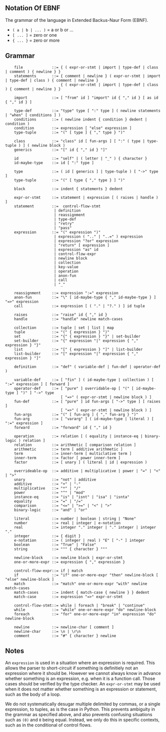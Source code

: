 ## Notation Of EBNF

The grammar of the language in Extended Backus-Naur Form (EBNF).

- ```( a | b | ... )``` = a or b or ...
- ```[ ... ]``` = zero or one
- ```{ ... }``` = zero or more

## Grammar

```
    file             ::= { ( expr-or-stmt | import | type-def | class | comment ) { newline } }
    statements       ::= { comment | newline } ( expr-or-stmt | import | type-def | class ) { comment | newline }
                         { ( expr-or-stmt | import | type-def | class ) { comment | newline } }
    
    import           ::= [ "from" id ] "import" id { "," id } [ as id { "," id } ]

    type-def         ::= "type" type [ ":" type ] ( newline statements | "when" [ conditions ] )
    conditions       ::= ( newline indent { condition } dedent | condition )
    condition        ::= expression [ "else" expression ]
    type-tuple       ::= "(" [ type ] { "," type } ")"
    
    class            ::= "class" id [ fun-args ] [ ":" ( type | type-tuple ) ] ( newline block )
    generics         ::= "[" id { "," id } "]"
    
    id               ::= "self" | ( letter | "_" ) { character }
    id-maybe-type    ::= id [ ":" type ]

    type             ::= ( id [ generics ] | type-tuple ) [ "->" type ]
    type-tuple       ::= "(" [ type { "," type } ] ")"
    
    block            ::= indent { statements } dedent
    
    expr-or-stmt     ::= statement | expression [ ( raises | handle ) ]
    statement        ::=  control-flow-stmt
                      | definition
                      | reassignment
                      | type-def
                      | "retry"
                      | "pass"
    expression       ::= "(" expression ")" 
                      | expression ( ".." | "..=" ) expression
                      | expression "?or" expression
                      | "return" [ expression ]
                      | expression "as" id 
                      | control-flow-expr 
                      | newline block
                      | collection
                      | key-value
                      | operation
                      | anon-fun
                      | call
                      | "_"
                     
    reassignment     ::= expression ":=" expression
    anon-fun         ::= "\" [ id-maybe-type { "," id-maybe-type } ] "=>" expression
    call             ::= expression [ ( "." | "?." ) ] id tuple
    
    raises           ::= "raise" id { "," id }
    handle           ::= "handle" newline match-cases
    
    collection       ::= tuple | set | list | map
    tuple            ::= "(" { expression } ")"
    set              ::= "{" { expression } "}" | set-builder
    set-builder      ::= "{" expression "|" expression { "," expression } "}"
    list             ::= "[" { expression } "]" | list-builder
    list-builder     ::= "[" expression "|" expression { "," expression } "]"
    
    definition       ::= "def" ( variable-def | fun-def | operator-def )

    variable-def     ::= [ "fin" ] ( id-maybe-type | collection ) [ ":=" expression ] [ forward ]
    operator-def     ::= [ "pure" ] overridable-op [ "(" [ id-maybe-type ] ")" ] "->" type 
                         [ "=>" ( expr-or-stmt | newline block ) ]
    fun-def          ::= [ "pure" ] id fun-args [ "->" type ] [ raises ] 
                         [ "=>" ( expr-or-stmt | newline block ) ]
    fun-args         ::= "(" [ fun-arg ] { "," fun-arg } ")"
    fun-arg          ::= [ "vararg" ] ( id-maybe-type | literal ) [ ":=" expression ]
    forward          ::= "forward" id { "," id }
    
    operation        ::= relation [ ( equality | instance-eq | binary-logic ) relation ]
    relation         ::= arithmetic [ comparison relation ]
    arithmetic       ::= term [ additive arithmetic ]
    term             ::= inner-term [ multiclative term ]
    inner-term       ::= factor [ power inner-term ]
    factor           ::= [ unary ] ( literal | id | expression )
    
    overrideable-op  ::= additive | multiplicative | power | "=" | "<" | ">"
    unary            ::= "not" | additive 
    additive         ::= "+" | "-"
    multiplicative   ::= "*" | "/"
    power            ::= "^" | "mod"
    instance-eq      ::= "is" | "isnt" | "isa" | "isnta"
    equality         ::= "=" | "/="
    comparison       ::= "<=" | ">=" | "<" | ">"
    binary-logic     ::= "and" | "or"
    
    literal          ::= number | boolean | string | "None"
    number           ::= real | integer | e-notation
    real             ::= integer "." integer | "." integer | integer "."
    integer          ::= { digit }
    e-notation       ::= ( integer | real ) "E" [ "-" ] integer
    boolean          ::= "True" | "False"
    string           ::= """ { character } """
    
    newline-block    ::= newline block | expr-or-stmt
    one-or-more-expr ::= expression { "," expression }
    
    control-flow-expr::= if | match
    if               ::= "if" one-or-more-expr "then" newline-block [ "else" newline-block ]
    match            ::= "match" one-or-more-expr "with" newline match-cases
    match-cases      ::= indent { match-case { newline } } dedent
    match-case       ::= expression "=>" expr-or-stmt
    
    control-flow-stmt::= while | foreach | "break" | "continue"
    while            ::= "while" one-or-more-expr "do" newline-block
    foreach          ::= "for" one-or-more-expr "in" expression "do" newline-block
    
    newline          ::= newline-char [ comment ]
    newline-char     ::= \n | \r\n
    comment          ::= "#" { character } newline
```

## Notes

An `expression` is used in a situation where an expression is required.
This allows the parser to short-circuit if something is definitiely not an expression where it should be.
However we cannot always know in advance whether something is an expression, e.g. when it is a function call. 
Those cases should be verified by the type checker.
An `expr-or-stmt` may be used when it does not matter whether something is an expression or statement, such as the body of a loop.

We do not systematically desugar multiple delimited by commas, or a single expression, to tuples, as is the case in Python. 
This prevents ambiguity in the grammar as specified above, and also prevents confusing situations such as `(0)` and `0` being equal.
Instead, we only do this in specific contexts, such as in the conditional of control flows.
